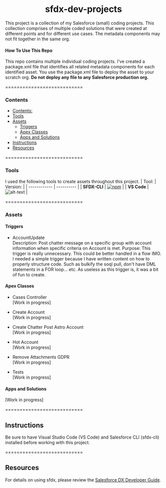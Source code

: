 <h1 align="center">sfdx-dev-projects</h1>
This project is a collection of my Salesforce (small) coding projects. This collection comprises of multiple coded solutions that were created at different points and for different use cases. The metadata components may not fit together in the same org.

#### How To Use This Repo

This repo contains multiple individual coding projects. I've created a package.xml file that identifies all related metadata components for each identified asset. You use the package.xml file to deploy the asset to your scratch org. <strong> Do not deploy any file to any Salesforce production org.</strong>

===========================

### Contents

- [Contents:](#contents)
- [Tools](#tools)
- [Assets](#assets)
  - [Triggers](#triggers)
  - [Apex Classes](#apex-classes)
  - [Apps and Solutions](#apps-and-solutions)
- [Instructions](#instructions)
- [Resources](#resources)
  
===========================

### Tools

I used the following tools to create assets throughout this project.
|  Tool:       |  Version:  |
| ------------ | ---------- |
| **SFDX-CLI** | [![npm](https://img.shields.io/npm/v/sfdx-cli.svg?label=SFDX-CLI&logo=Salesforce&style=Popout)](https://developer.salesforce.com/tools/sfdxcli)  |
| **VS Code**  | ![alt-text](https://img.shields.io/badge/VS_CODE-1.51.1-BrightGreen?style=Popout&logo=Visual-Studio-Code) | 

===========================

### Assets

#### Triggers

* AccountUpdate </br>
Description: Post chatter message on a specific group with account information when specific criteria on Account is met.
Purpose: This trigger is really unnecessary. This could be better handled in a flow IMO. I needed a simple trigger because I have written content on how to properly structure code. Such as bulkify the soql pull, don't have DML statements in a FOR loop... etc. As useless as this trigger is, it was a bit of fun to create.

#### Apex Classes

* Cases Controller </br>
[Work in progress]

* Create Account </br>
[Work in progress]

* Create Chatter Post Astro Account </br>
[Work in progress]

* Hot Account </br>
[Work in progress]

* Remove Attachments GDPR </br>
[Work in progress]

* Tests </br>
[Work in progress]

#### Apps and Solutions

[Work in progress]

===========================

## Instructions
Be sure to have Visual Studio Code (VS Code) and Salesforce CLI (sfdx-cli) installed before working with this project.


===========================
## Resources

For details on using sfdx, please review the [Salesforce DX Developer Guide](https://developer.salesforce.com/docs/atlas.en-us.sfdx_dev.meta/sfdx_dev).
